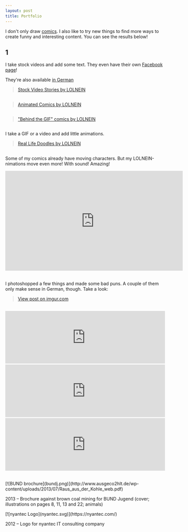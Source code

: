 ```yaml
---
layout: post
title: Portfolio
---
```


I don't only draw [comics](http://lolnein.com). I also like to try new things to find more ways to create funny and interesting content. You can see the results below!


## 1

I take stock videos and add some text. They even have their own [Facebook page](https://www.facebook.com/StockVideoStories/)!

They're also available [in German](https://www.facebook.com/StockVideoStoriesDE/)

<blockquote class="imgur-embed-pub" lang="en" data-id="a/0dVPS"><a href="//imgur.com/0dVPS">Stock Video Stories by LOLNEIN</a></blockquote><script async src="//s.imgur.com/min/embed.js" charset="utf-8"></script>


## 

<blockquote class="imgur-embed-pub" lang="en" data-id="a/f1zIM"><a href="//imgur.com/f1zIM">Animated Comics by LOLNEIN</a></blockquote><script async src="//s.imgur.com/min/embed.js" charset="utf-8"></script>


## 

<blockquote class="imgur-embed-pub" lang="en" data-id="a/i2OTS"><a href="//imgur.com/i2OTS">&quot;Behind the GIF&quot; comics by LOLNEIN</a></blockquote><script async src="//s.imgur.com/min/embed.js" charset="utf-8"></script>


## 

I take a GIF or a video and add little animations.

<blockquote class="imgur-embed-pub" lang="en" data-id="a/ZdiYZ"><a href="//imgur.com/ZdiYZ">Real Life Doodles by LOLNEIN</a></blockquote><script async src="//s.imgur.com/min/embed.js" charset="utf-8"></script>


## 

Some of my comics already have moving characters. But my LOLNEIN-nimations move even more! With sound! Amazing! 

<iframe width="560" height="315" src="https://www.youtube.com/embed/videoseries?list=PLUyok4uA_rcX6NDhZ1eMwFnz7hoDAB3-8" frameborder="0" allowfullscreen></iframe>


## 

I photoshopped a few things and made some bad puns. A couple of them only make sense in German, though. Take a look:

<blockquote class="imgur-embed-pub" lang="en" data-id="a/uIBTC"><a href="//imgur.com/a/uIBTC">View post on imgur.com</a></blockquote><script async src="//s.imgur.com/min/embed.js" charset="utf-8"></script>


## 

<iframe width="100%" height="166" scrolling="no" frameborder="no" src="https://w.soundcloud.com/player/?url=https%3A//api.soundcloud.com/tracks/236030459&amp;color=000000&amp;auto_play=false&amp;hide_related=false&amp;show_comments=true&amp;show_user=true&amp;show_reposts=false"></iframe>
<iframe width="100%" height="166" scrolling="no" frameborder="no" src="https://w.soundcloud.com/player/?url=https%3A//api.soundcloud.com/tracks/190147070&amp;color=000000&amp;auto_play=false&amp;hide_related=false&amp;show_comments=true&amp;show_user=true&amp;show_reposts=false"></iframe>
<iframe width="100%" height="166" scrolling="no" frameborder="no" src="https://w.soundcloud.com/player/?url=https%3A//api.soundcloud.com/tracks/190068739&amp;color=000000&amp;auto_play=false&amp;hide_related=false&amp;show_comments=true&amp;show_user=true&amp;show_reposts=false"></iframe>


## 

<div markdown="1" class="img-block">
[![BUND brochure](bundj.png)](http://www.ausgeco2hlt.de/wp-content/uploads/2013/07/Raus_aus_der_Kohle_web.pdf)

2013 – Brochure against brown coal mining for BUND Jugend (cover; illustrations on pages 8, 11, 13 and 22; animals)
</div>

<div markdown="1" class="img-block">
[![nyantec Logo](nyantec.svg)](https://nyantec.com/)

2012 – Logo for nyantec IT consulting company
</div>

